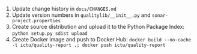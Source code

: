 1. Update change history in `docs/CHANGES.md`
1. Update version numbers in `qualitylib/__init__.py` and  `sonar-project.properties`
1. Create source distribution and upload it to the Python Package Index: 
   `python setup.py sdist upload`
1. Create Docker image and push to Docker Hub: 
   `docker build --no-cache -t ictu/quality-report .; docker push ictu/quality-report`
